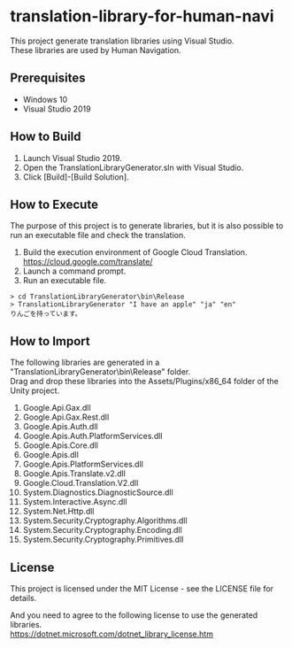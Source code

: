 # translation-library-for-human-navi
This project generate translation libraries using Visual Studio.  
These libraries are used by Human Navigation.

## Prerequisites

- Windows 10
- Visual Studio 2019

## How to Build

1. Launch Visual Studio 2019.
2. Open the TranslationLibraryGenerator.sln with Visual Studio.
3. Click [Build]-[Build Solution].

## How to Execute

The purpose of this project is to generate libraries, but it is also possible to run an executable file and check the translation.

1. Build the execution environment of Google Cloud Translation.  
https://cloud.google.com/translate/
2. Launch a command prompt.
3. Run an executable file.  
```
> cd TranslationLibraryGenerator\bin\Release
> TranslationLibraryGenerator "I have an apple" "ja" "en"  
りんごを持っています。
```

## How to Import

The following libraries are generated in a "TranslationLibraryGenerator\bin\Release" folder.  
Drag and drop these libraries into the Assets/Plugins/x86_64 folder of the Unity project.  
1. Google.Api.Gax.dll
1. Google.Api.Gax.Rest.dll
1. Google.Apis.Auth.dll
1. Google.Apis.Auth.PlatformServices.dll
1. Google.Apis.Core.dll
1. Google.Apis.dll
1. Google.Apis.PlatformServices.dll
1. Google.Apis.Translate.v2.dll
1. Google.Cloud.Translation.V2.dll
1. System.Diagnostics.DiagnosticSource.dll
1. System.Interactive.Async.dll
1. System.Net.Http.dll
1. System.Security.Cryptography.Algorithms.dll
1. System.Security.Cryptography.Encoding.dll
1. System.Security.Cryptography.Primitives.dll

## License

This project is licensed under the MIT License - see the LICENSE file for details.

And you need to agree to the following license to use the generated libraries.  
https://dotnet.microsoft.com/dotnet_library_license.htm

